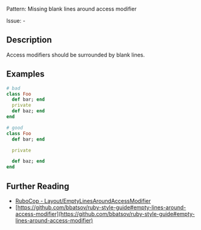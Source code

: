 Pattern: Missing blank lines around access modifier

Issue: -

## Description

Access modifiers should be surrounded by blank lines.

## Examples

```ruby
# bad
class Foo
  def bar; end
  private
  def baz; end
end

# good
class Foo
  def bar; end

  private

  def baz; end
end
```

## Further Reading

* [RuboCop - Layout/EmptyLinesAroundAccessModifier](https://docs.rubocop.org/rubocop/cops_layout.html#layoutemptylinesaroundaccessmodifier)
* [https://github.com/bbatsov/ruby-style-guide#empty-lines-around-access-modifier](https://github.com/bbatsov/ruby-style-guide#empty-lines-around-access-modifier)
